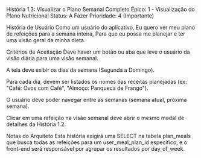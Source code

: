 História 1.3: Visualizar o Plano Semanal Completo
Épico: 1 - Visualização do Plano Nutricional
Status: A Fazer
Prioridade: 4 (Importante)

História de Usuário
Como um usuário do aplicativo,
Eu quero ver meu plano de refeições para a semana inteira,
Para que eu possa me planejar e ter uma visão geral da minha dieta.

Critérios de Aceitação
Deve haver um botão ou aba que leve o usuário da visão diária para uma visão semanal.

A tela deve exibir os dias da semana (Segunda a Domingo).

Para cada dia, devem ser listados os nomes das receitas planejadas (ex: "Café: Ovos com Café", "Almoço: Panqueca de Frango").

O usuário deve poder navegar entre as semanas (semana atual, próxima semana).

Clicar em uma refeição na visão semanal deve abrir o mesmo modal de detalhes da História 1.2.

Notas do Arquiteto
Esta história exigirá uma SELECT na tabela plan_meals que busca todas as refeições para um user_meal_plan_id específico, e o front-end será responsável por agrupar os resultados por day_of_week.